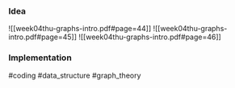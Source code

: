 ### Idea
![[week04thu-graphs-intro.pdf#page=44]]
![[week04thu-graphs-intro.pdf#page=45]]
![[week04thu-graphs-intro.pdf#page=46]]
### Implementation

#coding #data_structure #graph_theory 



